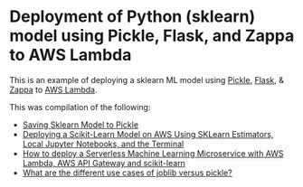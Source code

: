 # Deployment of Python (sklearn) model using Pickle, Flask, and Zappa to AWS Lambda
This is an example of deploying a sklearn ML model using [Pickle](https://docs.python.org/3.6/library/pickle.html), [Flask](https://flask.palletsprojects.com/en/1.1.x/), & [Zappa](https://github.com/Miserlou/Zappa) to [AWS Lambda](https://en.wikipedia.org/wiki/AWS_Lambda).

This was compilation of the following:
- [Saving Sklearn Model to Pickle](https://medium.com/@pemagrg/saving-sklearn-model-to-pickle-595da291ec1c)
- [Deploying a Scikit-Learn Model on AWS Using SKLearn Estimators, Local Jupyter Notebooks, and the Terminal](https://towardsdatascience.com/deploying-a-scikit-learn-model-on-aws-using-sklearn-estimators-local-jupyter-notebooks-and-the-d94396589498)
- [How to deploy a Serverless Machine Learning Microservice with AWS Lambda, AWS API Gateway and scikit-learn](https://medium.com/@patrickmichelberger/how-to-deploy-a-serverless-machine-learning-microservice-with-aws-lambda-aws-api-gateway-and-d5b8cbead846)
- [What are the different use cases of joblib versus pickle?](https://stackoverflow.com/questions/12615525/what-are-the-different-use-cases-of-joblib-versus-pickle)
















